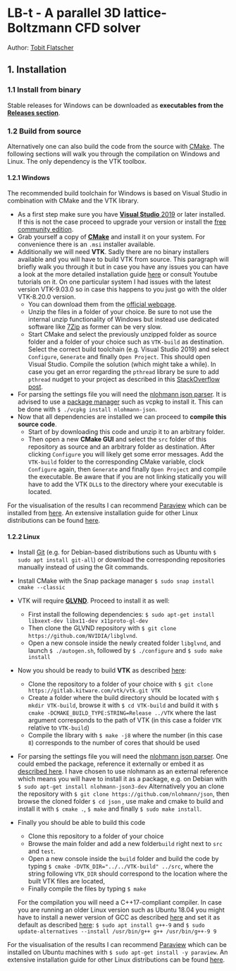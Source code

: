 # LB-t - A parallel 3D lattice-Boltzmann CFD solver

Author: [Tobit Flatscher](https://github.com/2b-t)

## 1. Installation

### 1.1 Install from binary

Stable releases for Windows can be downloaded as **executables from the [Releases section](https://github.com/2b-t/LB-t/releases/)**.

### 1.2 Build from source

Alternatively one can also build the code from the source with [CMake](https://cmake.org/). The following sections will walk you through the compilation on Windows and Linux. The only dependency is the VTK toolbox.

#### 1.2.1 Windows

The recommended build toolchain for Windows is based on Visual Studio in combination with CMake and the VTK library.

- As a first step make sure you have [**Visual Studio** 2019](https://visualstudio.microsoft.com/downloads/) or later installed. If this is not the case proceed to upgrade your version or install the [free community edition](https://visualstudio.microsoft.com/vs/community/).
- Grab yourself a copy of [**CMake**](https://cmake.org/download/) and install it on your system. For convenience there is an `.msi` installer available. 
- Additionally we will need **VTK**. Sadly there are no binary installers available and you will have to build VTK from source. This paragraph will briefly walk you through it but in case you have any issues you can have a look at the more detailed installation guide [here](https://vtk.org/Wiki/VTK/Building/Windows) or consult Youtube tutorials on it. On one particular system I had issues with the latest version VTK-9.03.0 so in case this happens to you just go with the older VTK-8.20.0 version.
  - You can download them from the [official webpage](https://vtk.org/download/).
  - Unzip the files in a folder of your choice. Be sure to not use the internal unzip functionality of Windows but instead use dedicated software like [7Zip](https://www.7-zip.org/download.html) as former can be very slow.
  - Start CMake and select the previously unzipped folder as source folder and a folder of your choice such as `VTK-build` as destination. Select the correct build toolchain (e.g. Visual Studio 2019) and select `Configure`, `Generate` and finally `Open Project`. This should open Visual Studio. Compile the solution (which might take a while). In case you get an error regarding the `pthread` library be sure to add `pthread` nudget to your project as described in this [StackOverflow post](https://stackoverflow.com/a/53011807).
- For parsing the settings file you will need the [nlohmann json parser](https://github.com/nlohmann/json). It is advised to use a [package manager](https://json.nlohmann.me/integration/package_managers/) such as vcpkg to install it. This can be done with `$ ./vcpkg install nlohmann-json`.
- Now that all dependencies are installed we can proceed to **compile this source code**.
  - Start of by downloading this code and unzip it to an arbitrary folder.
  - Then open a new **CMake GUI** and select the `src` folder of this repository as source and an arbitrary folder as destination. After clicking `Configure` you will likely get some error messages. Add the `VTK-build` folder to the corresponding CMake variable, clock `Configure` again, then `Generate` and finally `Open Project` and compile the executable. Be aware that if you are not linking statically you will have to add the VTK `DLL`s to the directory where your executable is located.

For the visualisation of the results I can recommend [Paraview](https://www.paraview.org/) which can be installed from [here](https://www.paraview.org/download/). An extensive installation guide for other Linux distributions can be found [here](https://www.paraview.org/Wiki/ParaView:Build_And_Install).

#### 1.2.2 Linux

- Install [Git](https://git-scm.com/book/en/v2/Getting-Started-Installing-Git) (e.g. for Debian-based distributions such as Ubuntu with `$ sudo apt install git-all`) or download the corresponding repositories manually instead of using the Git commands.

- Install CMake with the Snap package manager `$ sudo snap install cmake --classic`

- VTK will require [**GLVND**](https://github.com/NVIDIA/libglvnd). Proceed to install it as well:
  - First install the following dependencies: `$ sudo apt-get install libxext-dev libx11-dev x11proto-gl-dev`
  - Then clone the GLVND repository with `$ git clone https://github.com/NVIDIA/libglvnd`.
  - Open a new console inside the newly created folder `libglvnd`, and launch `$ ./autogen.sh`, followed by `$ ./configure` and `$ sudo make install`
  
- Now you should be ready to build **VTK** as described [here](https://vtk.org/Wiki/VTK/Building/Linux):
  - Clone the repository to a folder of your choice with `$ git clone https://gitlab.kitware.com/vtk/vtk.git VTK`
  - Create a folder where the build directory should be located with `$ mkdir VTK-build`, browse it with `$ cd VTK-build` and build it with `$ cmake -DCMAKE_BUILD_TYPE:STRING=Release ../VTK` where the last argument corresponds to the path of VTK (in this case a folder `VTK` relative to `VTK-build`)
  - Compile the library with `$ make -j8` where the number (in this case `8`) corresponds to the number of cores that should be used
  
- For parsing the settings file you will need the [nlohmann json parser](https://github.com/nlohmann/json). One could embed the package, reference it externally or embed it as [described here](https://json.nlohmann.me/integration/cmake/). I have chosen to use nlohmann as an external reference which means you will have to install it as a package, e.g. on Debian with `$ sudo apt-get install nlohmann-json3-dev`
  Alternatively you an clone the repository with `$ git clone https://github.com/nlohmann/json`, then browse the cloned folder `$ cd json` , use make and cmake to build and install it with `$ cmake .`, `$ make` and finally `$ sudo make install`.

- Finally you should be able to build this code
  - Clone this repository to a folder of your choice
  - Browse the main folder and add a new folder`build` right next to `src` and `test`.
  - Open a new console inside the `build` folder and build the code by typing `$ cmake -DVTK_DIR="../../VTK-build" ../src`, where the string following `VTK_DIR` should correspond to the location where the built VTK files are located, 
  - Finally compile the files by typing `$ make`
  
  For the compilation you will need a C++17-compliant compiler. In case you are running an older Linux version such as Ubuntu 18.04 you might have to install a newer version of GCC as described [here](https://askubuntu.com/a/1149383) and set it as default as described [here](https://askubuntu.com/a/265180):  `$ sudo apt install g++-9` and `$ sudo update-alternatives --install /usr/bin/g++ g++ /usr/bin/g++-9 9`

For the visualisation of the results I can recommend [Paraview](https://www.paraview.org/) which can be installed on Ubuntu machines with `$ sudo apt-get install -y paraview`. An extensive installation guide for other Linux distributions can be found [here](https://www.paraview.org/Wiki/ParaView:Build_And_Install).
